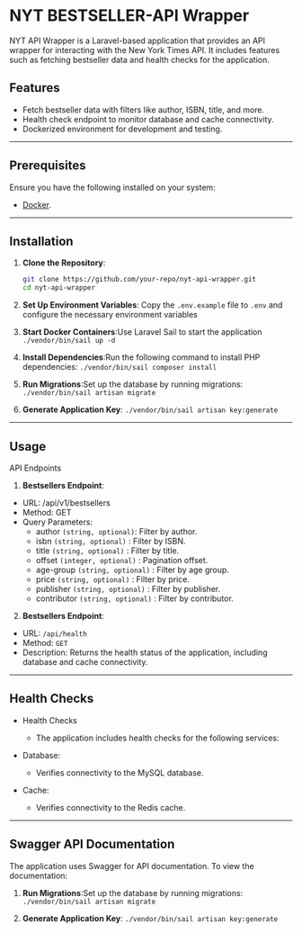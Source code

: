 # NYT BESTSELLER-API Wrapper
NYT API Wrapper is a Laravel-based application that provides an API wrapper for interacting with the New York Times API. It includes features such as fetching bestseller data and health checks for the application.

## Features

- Fetch bestseller data with filters like author, ISBN, title, and more.
- Health check endpoint to monitor database and cache connectivity.
- Dockerized environment for development and testing.
-----
## Prerequisites

Ensure you have the following installed on your system:
- [Docker](https://www.docker.com/).

-----

## Installation

1. **Clone the Repository**:
   ```bash
   git clone https://github.com/your-repo/nyt-api-wrapper.git
   cd nyt-api-wrapper

2. **Set Up Environment Variables**: Copy the `.env.example` file to `.env` and configure the necessary environment variables

3. **Start Docker Containers**:Use Laravel Sail to start the application ` ./vendor/bin/sail up -d `

4. **Install Dependencies**:Run the following command to install PHP dependencies: ` ./vendor/bin/sail composer install `

5. **Run Migrations**:Set up the database by running migrations: ` ./vendor/bin/sail artisan migrate `

6. **Generate Application Key**: ` ./vendor/bin/sail artisan key:generate `

-----

## Usage
API Endpoints

1. **Bestsellers Endpoint**:
- URL: /api/v1/bestsellers
- Method: GET
- Query Parameters:
    - author ` (string, optional) `: Filter by author.
    - isbn ` (string, optional) ` : Filter by ISBN.
    - title ` (string, optional) ` : Filter by title.
    - offset ` (integer, optional) ` : Pagination offset.
    - age-group ` (string, optional) ` : Filter by age group.
    - price ` (string, optional) ` : Filter by price.
    - publisher ` (string, optional) ` : Filter by publisher.
    - contributor ` (string, optional) ` : Filter by contributor.

2. **Bestsellers Endpoint**:
- URL: ` /api/health `
- Method: ` GET `
- Description: Returns the health status of the application, including database and cache connectivity.

-----

## Health Checks
- Health Checks
    - The application includes health checks for the following services:

- Database:
    - Verifies connectivity to the MySQL database.

- Cache:
    - Verifies connectivity to the Redis cache.

-----

## Swagger API Documentation
The application uses Swagger for API documentation. To view the documentation:

1. **Run Migrations**:Set up the database by running migrations: ` ./vendor/bin/sail artisan migrate `

2. **Generate Application Key**: ` ./vendor/bin/sail artisan key:generate `

